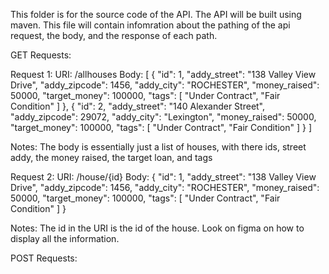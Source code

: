This folder is for the source code of the API.
The API will be built using maven. This file will contain infomration
about the pathing of the api request, the body, and the response of each path.


GET Requests:

Request 1:
URI: /allhouses
Body: 
[
    {
        "id": 1,
        "addy_street": "138 Valley View Drive",
        "addy_zipcode": 1456,
        "addy_city": "ROCHESTER",
        "money_raised": 50000,
        "target_money": 100000,
        "tags": [
            "Under Contract",
            "Fair Condition"
        ]
    },
    {
        "id": 2,
        "addy_street": "140 Alexander Street",
        "addy_zipcode": 29072,
        "addy_city": "Lexington",
        "money_raised": 50000,
        "target_money": 100000,
        "tags": [
            "Under Contract",
            "Fair Condition"
        ]
    }
]

Notes: The body is essentially just a list of houses, with there ids, street
addy, the money raised, the target loan, and tags

Request 2:
URI: /house/{id}
Body:
{
    "id": 1,
    "addy_street": "138 Valley View Drive",
    "addy_zipcode": 1456,
    "addy_city": "ROCHESTER",
    "money_raised": 50000,
    "target_money": 100000,
    "tags": [
        "Under Contract",
        "Fair Condition"
    ]
}

Notes: The id in the URI is the id of the house. Look on figma on how to
display all the information.




POST Requests:






